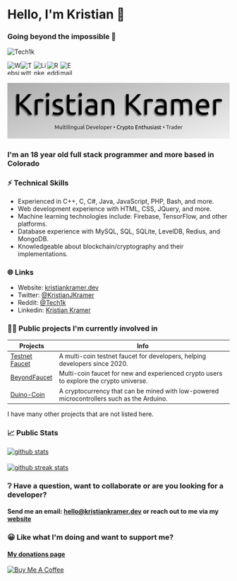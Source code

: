 <h1 align="left">Hello, I'm Kristian 👋</h1>
<h3 align="left">Going beyond the impossible 🚀</h3>

<p align="left"> <img src="https://komarev.com/ghpvc/?username=Tech1k&label=Profile%20views&color=0e75b6&style=flat" alt="Tech1k" /> </p>

<a href="https://kristiankramer.dev">
  <img align="left" alt="Website" width="30px" height="30px" src="https://kristiankramer.dev/assets/img/website.png" />
</a>
<a href="https://twitter.com/kristianjkramer">
  <img align="left" alt="Twitter" width="30px" height="30px" src="https://kristiankramer.dev/assets/img/twitter.png" />
</a>
<a href="https://www.linkedin.com/in/kristian-kramer/">
  <img align="left" alt="Linkedin" width="30px" height="30px" src="https://kristiankramer.dev/assets/img/linkedin.png" />
</a>
<a href="https://reddit.com/u/tech1k">
  <img align="left" alt="Reddit" width="30px" height="30px" src="https://kristiankramer.dev/assets/img/reddit.png" />
</a>
<a href="mailto:hello@kristiankramer.dev">
  <img align="left" alt="Email" width="30px" height="30px" src="https://kristiankramer.dev/assets/img/mail.png" />
</a>
<br />
<br />

![Kristian Kramer](kristian-og-banner-github.png?v=2)

### I'm an 18 year old full stack programmer and more based in Colorado

### ⚡️ Technical Skills
- Experienced in C++, C, C#, Java, JavaScript, PHP, Bash, and more. 
- Web development experience with HTML, CSS, JQuery, and more.
- Machine learning technologies include: Firebase, TensorFlow, and other platforms.
- Database experience with MySQL, SQL, SQLite, LevelDB, Redius, and MongoDB.
- Knowledgeable about blockchain/cryptography and their implementations.

### 🌐 Links

- Website: <a href="https://kristiankramer.dev" target="_blank">kristiankramer.dev</a>
- Twitter: <a href="https://twitter.com/kristianjkramer" target="_blank">@KristianJKramer</a>
- Reddit: <a href="https://reddit.com/u/tech1k" target="_blank">@Tech1k</a>
- Linkedin: <a href="https://linkedin.com/in/kristian-kramer" target="_blank">Kristian Kramer</a>

### 👨‍💻 Public projects I'm currently involved in
| Projects | Info
|--------------------------------------------------|------------------------------------------------------------------------------------------------|
| [Testnet Faucet](https://testnet-faucet.com) | A multi-coin testnet faucet for developers, helping developers since 2020.
| [BeyondFaucet](https://beyondfaucet.com) | Multi-coin faucet for new and experienced crypto users to explore the crypto universe.
| [Duino-Coin](https://duinocoin.com) | A cryptocurrency that can be mined with low-powered microcontrollers such as the Arduino.

I have many other projects that are not listed here.

### 📈 Public Stats

<a href="#">
  <img align="center" src="https://github-readme-stats.vercel.app/api?username=tech1k&show_icons=true?count_private=true&theme=algolia" alt="github stats" />
</a>
<br/><br/>
<a href="#">
  <img align="center" src="https://github-readme-streak-stats.herokuapp.com/?user=Tech1k&theme=dark" alt="github streak stats" />
</a>

### ❔ Have a question, want to collaborate or are you looking for a developer?
#### Send me an email: <a href="mailto:hello@kristiankramer.dev">hello@kristiankramer.dev</a> or reach out to me via my <a href="https://kristiankramer.dev/#contact">website</a>

### 😀 Like what I'm doing and want to support me?
#### <a href="https://kristiankramer.dev/donate">My donations page</a>

<a href="https://www.buymeacoffee.com/kristiankramer" target="_blank"><img src="https://cdn.buymeacoffee.com/buttons/default-orange.png" alt="Buy Me A Coffee" height="41" width="175"></a>
